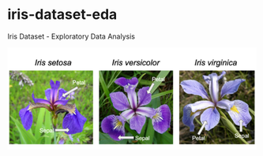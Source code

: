 # iris-dataset-eda
Iris Dataset - Exploratory Data Analysis

![iris examples](img/iris_img.png "Iris examples")
